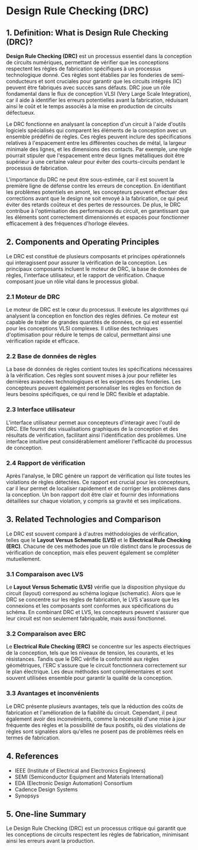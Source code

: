 # Design Rule Checking (DRC)

## 1. Definition: What is **Design Rule Checking (DRC)**?
**Design Rule Checking (DRC)** est un processus essentiel dans la conception de circuits numériques, permettant de vérifier que les conceptions respectent les règles de fabrication spécifiques à un processus technologique donné. Ces règles sont établies par les fonderies de semi-conducteurs et sont cruciales pour garantir que les circuits intégrés (IC) peuvent être fabriqués avec succès sans défauts. DRC joue un rôle fondamental dans le flux de conception VLSI (Very Large Scale Integration), car il aide à identifier les erreurs potentielles avant la fabrication, réduisant ainsi le coût et le temps associés à la mise en production de circuits défectueux.

Le DRC fonctionne en analysant la conception d'un circuit à l'aide d'outils logiciels spécialisés qui comparent les éléments de la conception avec un ensemble prédéfini de règles. Ces règles peuvent inclure des spécifications relatives à l'espacement entre les différentes couches de métal, la largeur minimale des lignes, et les dimensions des contacts. Par exemple, une règle pourrait stipuler que l'espacement entre deux lignes métalliques doit être supérieur à une certaine valeur pour éviter des courts-circuits pendant le processus de fabrication.

L'importance du DRC ne peut être sous-estimée, car il est souvent la première ligne de défense contre les erreurs de conception. En identifiant les problèmes potentiels en amont, les concepteurs peuvent effectuer des corrections avant que le design ne soit envoyé à la fabrication, ce qui peut éviter des retards coûteux et des pertes de ressources. De plus, le DRC contribue à l'optimisation des performances du circuit, en garantissant que les éléments sont correctement dimensionnés et espacés pour fonctionner efficacement à des fréquences d'horloge élevées.

## 2. Components and Operating Principles
Le DRC est constitué de plusieurs composants et principes opérationnels qui interagissent pour assurer la vérification de la conception. Les principaux composants incluent le moteur de DRC, la base de données de règles, l'interface utilisateur, et le rapport de vérification. Chaque composant joue un rôle vital dans le processus global.

### 2.1 Moteur de DRC
Le moteur de DRC est le cœur du processus. Il exécute les algorithmes qui analysent la conception en fonction des règles définies. Ce moteur est capable de traiter de grandes quantités de données, ce qui est essentiel pour les conceptions VLSI complexes. Il utilise des techniques d'optimisation pour réduire le temps de calcul, permettant ainsi une vérification rapide et efficace.

### 2.2 Base de données de règles
La base de données de règles contient toutes les spécifications nécessaires à la vérification. Ces règles sont souvent mises à jour pour refléter les dernières avancées technologiques et les exigences des fonderies. Les concepteurs peuvent également personnaliser les règles en fonction de leurs besoins spécifiques, ce qui rend le DRC flexible et adaptable.

### 2.3 Interface utilisateur
L'interface utilisateur permet aux concepteurs d'interagir avec l'outil de DRC. Elle fournit des visualisations graphiques de la conception et des résultats de vérification, facilitant ainsi l'identification des problèmes. Une interface intuitive peut considérablement améliorer l'efficacité du processus de conception.

### 2.4 Rapport de vérification
Après l'analyse, le DRC génère un rapport de vérification qui liste toutes les violations de règles détectées. Ce rapport est crucial pour les concepteurs, car il leur permet de localiser rapidement et de corriger les problèmes dans la conception. Un bon rapport doit être clair et fournir des informations détaillées sur chaque violation, y compris sa gravité et ses implications.

## 3. Related Technologies and Comparison
Le DRC est souvent comparé à d'autres méthodologies de vérification, telles que le **Layout Versus Schematic (LVS)** et le **Electrical Rule Checking (ERC)**. Chacune de ces méthodes joue un rôle distinct dans le processus de vérification de conception, mais elles peuvent également se compléter mutuellement.

### 3.1 Comparaison avec LVS
Le **Layout Versus Schematic (LVS)** vérifie que la disposition physique du circuit (layout) correspond au schéma logique (schematic). Alors que le DRC se concentre sur les règles de fabrication, le LVS s'assure que les connexions et les composants sont conformes aux spécifications du schéma. En combinant DRC et LVS, les concepteurs peuvent s'assurer que leur circuit est non seulement fabriquable, mais aussi fonctionnel.

### 3.2 Comparaison avec ERC
Le **Electrical Rule Checking (ERC)** se concentre sur les aspects électriques de la conception, tels que les niveaux de tension, les courants, et les résistances. Tandis que le DRC vérifie la conformité aux règles géométriques, l'ERC s'assure que le circuit fonctionnera correctement sur le plan électrique. Les deux méthodes sont complémentaires et sont souvent utilisées ensemble pour garantir la qualité de la conception.

### 3.3 Avantages et inconvénients
Le DRC présente plusieurs avantages, tels que la réduction des coûts de fabrication et l'amélioration de la fiabilité du circuit. Cependant, il peut également avoir des inconvénients, comme la nécessité d'une mise à jour fréquente des règles et la possibilité de faux positifs, où des violations de règles sont signalées alors qu'elles ne posent pas de problèmes réels en termes de fabrication.

## 4. References
- IEEE (Institute of Electrical and Electronics Engineers)
- SEMI (Semiconductor Equipment and Materials International)
- EDA (Electronic Design Automation) Consortium
- Cadence Design Systems
- Synopsys

## 5. One-line Summary
Le Design Rule Checking (DRC) est un processus critique qui garantit que les conceptions de circuits respectent les règles de fabrication, minimisant ainsi les erreurs avant la production.